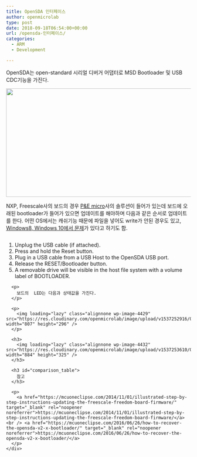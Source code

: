 ```yaml
---
title: OpenSDA 인터페이스
author: openmicrolab
type: post
date: 2018-09-18T06:54:00+00:00
url: /opensda-인터페이스/
categories:
  - ARM
  - Development

---
```

OpenSDA는 open-standard 시리얼 디버거 어댑터로 MSD Bootloader 및 USB CDC기능을 가진다.

<img loading="lazy" class="alignnone wp-image-4430" src="https://res.cloudinary.com/openmicrolab/image/upload/v1537252916/OpenSDA_ew7268.png" width="686" height="295" /> 

NXP, Freescale사의 보드의 경우 <a href="http://www.pemicro.com/opensda/" target="_blank" rel="noopener noreferrer">P&E micro</a>사의 솔루션이 들어가 있는데 보드에 오래된 bootloader가 들어가 있으면 업데이트를 해야하며 다음과 같은 순서로 업데이트를 한다. 어떤 OS에서는 캐쉬기능 때문에 파일을 넣어도 write가 안된 경우도 있고, <a href="https://mcuoneclipse.com/2016/08/01/bricking_and_recovering_opensda_boards_in_windows_8_and_10/" target="_blank" rel="noopener noreferrer">Windows8, Windows 10에서 문제</a>가 있다고 하기도 함.

<div class="page" title="Page 7">
  <div class="layoutArea">
    <div class="column">
      <ol>
        <li>
          Unplug the USB cable (if attached).
        </li>
        <li>
          Press and hold the Reset button.
        </li>
        <li>
          Plug in a USB cable from a USB Host to the OpenSDA USB port.
        </li>
        <li>
          Release the RESET/Bootloader button.
        </li>
        <li>
          A removable drive will be visible in the host file system with a volume label of BOOTLOADER.
        </li>
      </ol>
      
      <p>
        보드의  LED는 다음과 상태값을 가진다.
      </p>
      
      <p>
        <img loading="lazy" class="alignnone wp-image-4429" src="https://res.cloudinary.com/openmicrolab/image/upload/v1537252916/OpenSDA_LED_ehaeef.png" width="807" height="296" />
      </p>
      
      <h3>
        <img loading="lazy" class="alignnone wp-image-4432" src="https://res.cloudinary.com/openmicrolab/image/upload/v1537253610/OpenSDA_Version_q5dnyy.png" width="884" height="325" />
      </h3>
      
      <h3 id="comparison_table">
        참고
      </h3>
      
      <p>
        <a href="https://mcuoneclipse.com/2014/11/01/illustrated-step-by-step-instructions-updating-the-freescale-freedom-board-firmware/" target="_blank" rel="noopener noreferrer">https://mcuoneclipse.com/2014/11/01/illustrated-step-by-step-instructions-updating-the-freescale-freedom-board-firmware/</a><br /> <a href="https://mcuoneclipse.com/2016/06/26/how-to-recover-the-opensda-v2-x-bootloader/" target="_blank" rel="noopener noreferrer">https://mcuoneclipse.com/2016/06/26/how-to-recover-the-opensda-v2-x-bootloader/</a>
      </p>
    </div>
  </div>
</div>